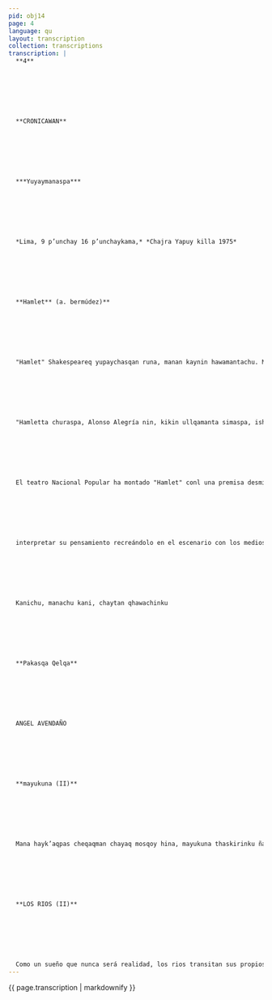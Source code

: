 ```yaml
---
pid: obj14
page: 4
language: qu
layout: transcription
collection: transcriptions
transcription: |
  **4**
  
  
  
  
  
  
  
  **CRONICAWAN**
  
  
  
  
  
  
  
  ***Yuyaymanaspa***
  
  
  
  
  
  
  
  *Lima, 9 p’unchay 16 p’unchaykama,* *Chajra Yapuy killa 1975*
  
  
  
  
  
  
  
  **Hamlet** (a. bermúdez)**
  
  
  
  
  
  
  
  "Hamlet" Shakespeareq yupaychasqan runa, manan kaynin hawamantachu. Manan, "Hamletqa reqsisqa runan maypipas, imayna qan kanki, chaymi qan tariruwaq k'illu kinraypi. Kaytan runakuna tarinku -mana chay culto nisqachupaykunaqa rinkus chay yupaychana qhaway tragedia de Shakespeare Teatro Nacional Popular Testro Muncipalpi. imatan hatunkaraychinkichis? Noqaykuqa tapuykun: ichamanachu reqsinki ima khunpa llatapas simay similla mana llank'anchu icha rimallan. Arinimaylla chaymanta rimaylla mana hayk'aqpas llank’ayta qallanispa... Chay "Hamletta" kikillanta hap’in Payqa yachanmi pis taytanta wañuchisqa, reqsintaq wañuchijta (Claudio, Rey de Dinamarca), icha imata ruwan, payqa yuyaychakullanmi: ruwasaqchu icha mana ruwasaqchu, wañuchisaqchu icha mana wañuchisaqchu, wañuchini chayqa imaraykutaq wañuchinini... chaytaq sa pan yuyaychakuynin chaymanta sapan ayqennin qheparuway munasqanta... chaymanta hamuntaq mana hamunan: mit'ayoq hamun (Fortinbras, Principe de Noruega), chayamuntaq chaymanta atiyatipata hap’in. Kayqa niqchi'akunmanpascha chhujchanmanta apamusqa hina. Chaynatan qelqasqa Shakespeare chaymanta hinallatataqmi churanku TeatrPopularpi, Alonso Alegriaq kamachinpi, nisqataq qalla riynin ch’isipi runakunaman: churasqanku: Clara Izurrieta "Hamletqa" ishkay runakunaq asistente kamachikuq, chaymanta noqawan. Tukuy "Hamiet" qhawaq runakuna nikuyta munanku "politico" churaytajmayna niranku wakin qelqakuna: icha paykunapas rikukusqaku iskay churakuypi: kanichu "icha mana kanichu"... Icha wakin runakunataq yuyaychasqaku "aswantaraq", imayna kay pisi kanman... YUPASQAKUNAQ PANTAY WILLAYKUNA El teatro Nacional Popular "Hamletta" churankun yupaychana qallariywan: chaymi ruwakunman Alonso Alegriaq qelqanpi chay rimaysi nin: "Ñawpaqkuna ñawpaqkunapaq" Alonso Alegriallataqmi, makinpi ñeqewan, sutichan chhaynallatatag chaymanta aswan inñiywan, manas kamachisunmanchu nitaq kunanpas nitaq hayk'aqpas clasikukuna waqmanta tukunankupaq "clasikukunapi" "Chaymanta churanapunis kamay tcatralpi tukukuq willay paskayta clasikomanta: Huj llank’ay tukuy pachapaq chaymanta tukuy pachakunata sukhunparispa.
  
  
  
  
  
  
  
  "Hamletta churaspa, Alonso Alegría nin, kikin ullqamanta simaspa, ishkay toqllata lag'o. WAqmanta umalliqpak’umillu wankin: Shakespeare huj pacha hamaut'a hina mana imatapas qonqakuq, mana allin asiy kachariq utaq qhillisimi kachariy, paytataq uyarisuniri, thaskilla, mana churaypi huj seq'allatapas kuchuspa, nita yuyaychana yuyayninta, q’ochukuspa Teatroq kayninkunallanwan. Chay ruwaytan samanpan Alegria, apantaq, mana munaspa, "clásico" churayta: kay churaytaq napayukunapaq nawpaq qelqaqpaq qaparispan "wiñay kawsaypaq mana mayninmantapas nikhurimunchu. Qhawanchistaq churasqata hillulla imayna niyku museota. Wakinmantataq, chaymanta amachaspa p’akiqkunamanta utaq wank’asqakunamanta kaykunaqa clasikutas qhawanku imayna "material" nispalla kaysi tukuymanta titisqa kanan sichus mana kawsaymanta phusunman chaymanta kamachimanta. Kay toqllapiqa manas pipasqespichu kanman urmayuymanta -sutiyantaq TNP kamachi—, runatataq iñichin "dlasikukunata" ap’ipanapaq aswan kuchuq kamachikunallawanmi chay dramaturgicos chaymanta teatraleskunawan. HAMLET A "Hamlet" le sucede los propio. El sabe quién mató a su progenitor, conoce al asesino (Claudio Rey de Dinamarca), pero que hace, simplemente se sumerge en mundo de reflexiones: actúo o no actuó, lo mato o no lo mato, si lo mato por qúé lo mato... en fin cada elucubración y cada excusa que posponen indefinidamente la acción definitiva.. hasta que sucede loinevitable: el invasor extranjero (Fortimbras, Principe de Noruega), llega y se apodera del poder. Esto que bien pude aparecer como traido de los cabellos no es tal. ASí lo escribió Shakespeare y así lo presenta el Teatro Nacional Popular, bajo la dirección de Alonso Alegría, quien en la noche del estreno dijo al público: "Hamlet" es un montaje que lo ha nealizado dos personas: Clara Izurieta, directora asistente, y yo". Mucha gente que asiste a las nepresentaciones de "Hamlet" esperan ver un montaje "politico" tal como lo habían anunciado algunas publicaciones, pero se encontraron con una puesta que gira en tomoa la famosa disyuntiva: "ser o no ser"... Sin embargo hu bieron muchas personas que pensában ver algo más", como si eso no fuera suficiente...)
  
  
  
  
  
  
  
  El teatro Nacional Popular ha montado "Hamlet" conl una premisa desmitificadora: que se puede graficar en la frase que Alonso Alegría cita "los antiguos no eran "los antiguos" para los antiguos". Precisamente Alonso Alegría, en el programa de mano. puntualiza que de la misma forma y con mayor sazón, no debemos permitir ni ahora nu nunca que los clásicos se conviertan en "los clásicos". "Es imprescindible poner simepre en plena vigencia teatral la tradicional definición de un clásico obra que en pertinente en todos los tiempos y a través del tiempo". Al planteamos el montaje de "Hamlet", dice Alonso Alegria, siempre citando la misma fuente, se ha tratado de evitar dos trampas. Por un lado la genuflexa: idolización del autor: Shakespeare, como un genio sobrehumano incapaz de olvidasse de un detalle, hacer un chiste malo o soltar una palabrota, a quien hay que obedecer, paso por paso, en el montaje sin atreverse a cortarle una linea del texto, ni
  
  
  
  
  
  
  
  interpretar su pensamiento recreándolo en el escenario con los medios legítimos del Teatro. Tal actitud —puntualiza Alegria— lleva, irremediablemente, al montaje "clásico" del clásico: montaje que trasunta tanto "respeto" por el autor antiguo que su proclamada "vigencia etema" no alcanza a vislumbranse por ninguna parte. Y miramos el montaje con el mismo interés con que vamos a un museo.
  
  
  
  
  
  
  
  Kanichu, manachu kani, chaytan qhawachinku
  
  
  
  
  
  
  
  **Pakasqa Qelqa**
  
  
  
  
  
  
  
  ANGEL AVENDAÑO
  
  
  
  
  
  
  
  **mayukuna (II)**
  
  
  
  
  
  
  
  Mana hayk’aqpas cheqaqman chayaq mosqoy hina, mayukuna thaskirinku ñanninkunata. Rijrankupin apankuman wayraq ñawinta chhaynaraq mana sayk’uyta phawanku mana pantay ñanninkunata. Mayukunan unuq kurkunpi waqanku Mana pipas qonqasqanta mayukunan chinkayachipun upallaspa, llakiq qaqapana kanman chaynaraqmi, hatun sirk’a, sonqokunaq mana atiy k'irikunata mayu apan, mana pitapas tapuspa, mana rimaspa, payllapi ch’usaqyapuspa. Mama killa hanaq pachapi wich'irimuqtin, mayullawanmi kuskachakun ripunanpaq, tutaq sonqonpi, gorapas llank'iraq kashaqtin, rit'ipas weqeraq kashaqtin, puñuypas wañuyman tukuqtin, mayukuna, mayukayninta paykuna pura willanakunku, imaynatan qonqaypura mana atisqankuta willaykunkuman, muspha musphaspa, mayukunan mana kasqankuta qaparinku. Hatun qochapin mayukuna chinkarinku, imaynatan ayakunata allpaq sonqonpi p’anpasuman chaynatapunin, "kikillanmanta mayukuna hatun qocha phusoqonpi ch’usaqyapunku, mayuq nunanman t'ijrakapuspa Mayun yachan mana pantana thaskiykunata, watuntaqmi mana seqana orqokunata. Atisqallantan mayu purikun, chaninchakunmi unun ukhupi mana pantaytan mayu chinkachin, amachakunmi thaskiriyninwan. Mayullamantan yachanchis mana qaparispa kharunchakuyta.
  
  
  
  
  
  
  
  **LOS RIOS (II)**
  
  
  
  
  
  
  
  Como un sueño que nunca será realidad, los rios transitan sus propios caminos, como si sobre sus hombros se precipitaran los ojos del viento, de ese modo, los rios corren sin cansarse por cauces sin errores. Los rios lloran en el ser del agua. Lo que nadie olvida se pierde en los rios silenciosamente. Siempre arrecife, los rios despeñan las penas, venas gigantes, las heridas que el corazón no puede se llevan los rios, sin preguntar a nadie sin murmurar con nadie perdiéndose en sí mismos. Los reverberos de la madre luna en la tierra se emparejan con los rios para irse. En el secreto de la noche, cuando aún la greda es proyecto de hierba, incluso cuando la prosperidad del hielo aún yace en la condición del llanto, cuando hasta el sueño es la imagen de la muerte, los rios dialogan entre ellos, ,como si el no ser del olvido discutiera consigo mismo, sonámbulos en su propio hipnotismo, los rios vocean su condición de rios. En el mar se desorientan los rios, como los muertos que al enterrarlos los extraviamos en la tierra, de ese mismo modo, los rios por sí mismos se hacen blancura en la espuma de las riberas vacios se hacen, transfigurándose en el espíritu del agua. Los rios saben de caminos fidedignos, adivinan cumbres inescalables, al caminar desatan oscuras contingencias, se sopesan a sí mismos, con ser agua, los rios son definitivos en sus ausencias y se defienden emigrando sin cansancio. Los rios nos enseñan las formas de la ausencia.
---
```


{{ page.transcription | markdownify }}
